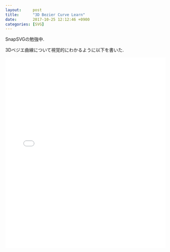 ```yaml
---
layout:     post
title:      "3D Bezier Curve Learn"
date:       2017-10-25 12:12:46 +0900
categories: [SVG]
---
```


SnapSVGの勉強中.

3Dベジエ曲線について視覚的にわかるように以下を書いた.

<iframe width="100%" height="600" src="//jsfiddle.net/nawada/t8tkpqdL/embedded/js,html,result/" allowfullscreen="allowfullscreen" frameborder="0"></iframe>